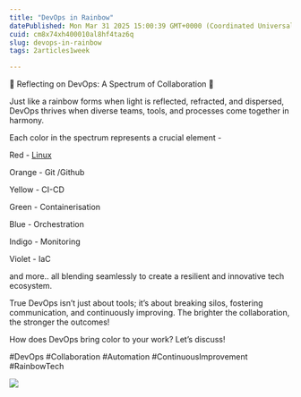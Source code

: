 ```yaml
---
title: "DevOps in Rainbow"
datePublished: Mon Mar 31 2025 15:00:39 GMT+0000 (Coordinated Universal Time)
cuid: cm8x74xh400010al8hf4taz6q
slug: devops-in-rainbow
tags: 2articles1week

---
```


🌈 Reflecting on DevOps: A Spectrum of Collaboration 🌈

Just like a rainbow forms when light is reflected, refracted, and dispersed, DevOps thrives when diverse teams, tools, and processes come together in harmony.

Each color in the spectrum represents a crucial element -

Red - [Linux](http://www.linux.com)

Orange - Git /Github

Yellow - CI-CD

Green - Containerisation

Blue - Orchestration

Indigo - Monitoring

Violet - IaC

and more.. all blending seamlessly to create a resilient and innovative tech ecosystem.

True DevOps isn’t just about tools; it’s about breaking silos, fostering communication, and continuously improving. The brighter the collaboration, the stronger the outcomes!

How does DevOps bring color to your work? Let’s discuss!

#DevOps #Collaboration #Automation #ContinuousImprovement #RainbowTech

![]( align="center")